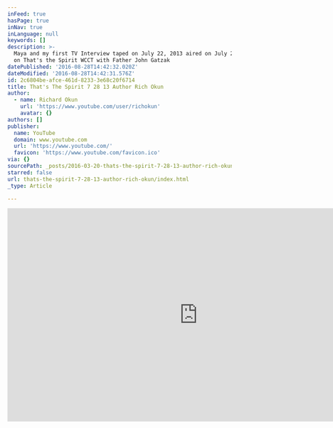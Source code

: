 ```yaml
---
inFeed: true
hasPage: true
inNav: true
inLanguage: null
keywords: []
description: >-
  Maya and my first TV Interview taped on July 22, 2013 aired on July 28, 2013
  on That's the Spirit WCCT with Father John Gatzak
datePublished: '2016-08-28T14:42:32.020Z'
dateModified: '2016-08-28T14:42:31.576Z'
id: 2c6804be-afce-461d-8233-3e68c20f6714
title: That's The Spirit 7 28 13 Author Rich Okun
author:
  - name: Richard Okun
    url: 'https://www.youtube.com/user/richokun'
    avatar: {}
authors: []
publisher:
  name: YouTube
  domain: www.youtube.com
  url: 'https://www.youtube.com/'
  favicon: 'https://www.youtube.com/favicon.ico'
via: {}
sourcePath: _posts/2016-03-20-thats-the-spirit-7-28-13-author-rich-okun.md
starred: false
url: thats-the-spirit-7-28-13-author-rich-okun/index.html
_type: Article

---
```

<iframe src="https://cdn.embedly.com/widgets/media.html?src=https%3A%2F%2Fwww.youtube.com%2Fembed%2FyktDBhVaWHM%3Ffeature%3Doembed&amp;url=https%3A%2F%2Fwww.youtube.com%2Fwatch%3Fv%3DyktDBhVaWHM&amp;image=https%3A%2F%2Fi.ytimg.com%2Fvi%2FyktDBhVaWHM%2Fhqdefault.jpg&amp;key=b7d04c9b404c499eba89ee7072e1c4f7&amp;type=text%2Fhtml&amp;schema=youtube" width="854" height="480" scrolling="no" frameborder="0" allowfullscreen="allowfullscreen" style=""></iframe>